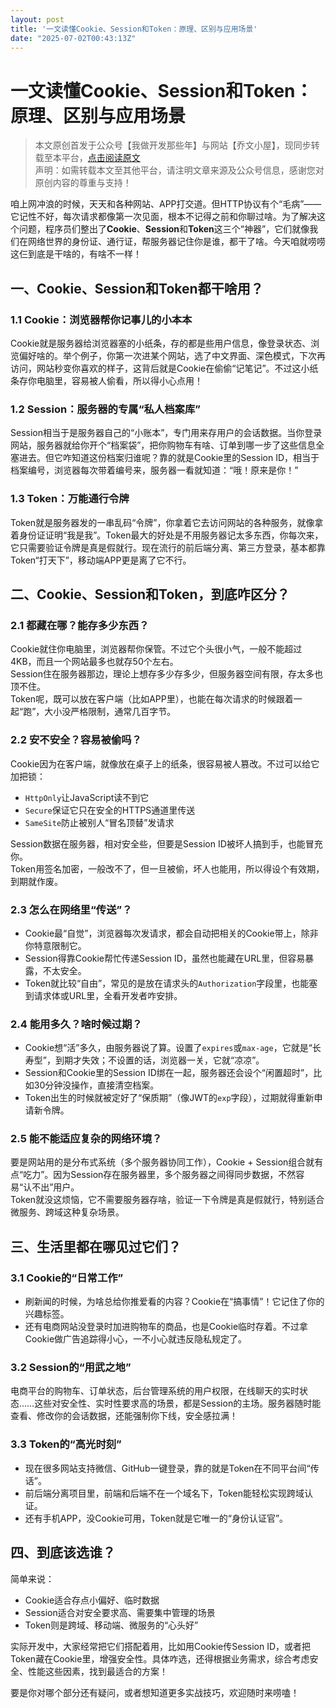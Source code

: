 ```yaml
---
layout: post
title: '一文读懂Cookie、Session和Token：原理、区别与应用场景'
date: "2025-07-02T00:43:13Z"
---
```

一文读懂Cookie、Session和Token：原理、区别与应用场景
===================================

> 本文原创首发于公众号【我做开发那些年】与网站【乔文小屋】，现同步转载至本平台，[点击阅读原文](https://www.jvxiao.cn/posts/cookie-session-token.html)  
> 声明：如需转载本文至其他平台，请注明文章来源及公众号信息，感谢您对原创内容的尊重与支持！

  

咱上网冲浪的时候，天天和各种网站、APP打交道。但HTTP协议有个“毛病”——它记性不好，每次请求都像第一次见面，根本不记得之前和你聊过啥。为了解决这个问题，程序员们整出了**Cookie**、**Session**和**Token**这三个“神器”，它们就像我们在网络世界的身份证、通行证，帮服务器记住你是谁，都干了啥。今天咱就唠唠这仨到底是干啥的，有啥不一样！

一、Cookie、Session和Token都干啥用？
---------------------------

### 1.1 Cookie：浏览器帮你记事儿的小本本

Cookie就是服务器给浏览器塞的小纸条，存的都是些用户信息，像登录状态、浏览偏好啥的。举个例子，你第一次进某个网站，选了中文界面、深色模式，下次再访问，网站秒变你喜欢的样子，这背后就是Cookie在偷偷“记笔记”。不过这小纸条存你电脑里，容易被人偷看，所以得小心点用！

### 1.2 Session：服务器的专属“私人档案库”

Session相当于是服务器自己的“小账本”，专门用来存用户的会话数据。当你登录网站，服务器就给你开个“档案袋”，把你购物车有啥、订单到哪一步了这些信息全塞进去。但它咋知道这份档案归谁呢？靠的就是Cookie里的Session ID，相当于档案编号，浏览器每次带着编号来，服务器一看就知道：“哦！原来是你！”

### 1.3 Token：万能通行令牌

Token就是服务器发的一串乱码“令牌”，你拿着它去访问网站的各种服务，就像拿着身份证证明“我是我”。Token最大的好处是不用服务器记太多东西，你每次来，它只需要验证令牌是真是假就行。现在流行的前后端分离、第三方登录，基本都靠Token“打天下”，移动端APP更是离了它不行。

二、Cookie、Session和Token，到底咋区分？
-----------------------------

### 2.1 都藏在哪？能存多少东西？

Cookie就住你电脑里，浏览器帮你保管。不过它个头很小气，一般不能超过4KB，而且一个网站最多也就存50个左右。  
Session住在服务器那边，理论上想存多少存多少，但服务器空间有限，存太多也顶不住。  
Token呢，既可以放在客户端（比如APP里），也能在每次请求的时候跟着一起“跑”，大小没严格限制，通常几百字节。

### 2.2 安不安全？容易被偷吗？

Cookie因为在客户端，就像放在桌子上的纸条，很容易被人篡改。不过可以给它加把锁：

*   `HttpOnly`让JavaScript读不到它
*   `Secure`保证它只在安全的HTTPS通道里传送
*   `SameSite`防止被别人“冒名顶替”发请求

Session数据在服务器，相对安全些，但要是Session ID被坏人搞到手，也能冒充你。  
Token用签名加密，一般改不了，但一旦被偷，坏人也能用，所以得设个有效期，到期就作废。

### 2.3 怎么在网络里“传送”？

*   Cookie最“自觉”，浏览器每次发请求，都会自动把相关的Cookie带上，除非你特意限制它。
*   Session得靠Cookie帮忙传递Session ID，虽然也能藏在URL里，但容易暴露，不太安全。
*   Token就比较“自由”，常见的是放在请求头的`Authorization`字段里，也能塞到请求体或URL里，全看开发者咋安排。

### 2.4 能用多久？啥时候过期？

*   Cookie想“活”多久，由服务器说了算。设置了`expires`或`max-age`，它就是“长寿型”，到期才失效；不设置的话，浏览器一关，它就“凉凉”。
*   Session和Cookie里的Session ID绑在一起，服务器还会设个“闲置超时”，比如30分钟没操作，直接清空档案。
*   Token出生的时候就被定好了“保质期”（像JWT的`exp`字段），过期就得重新申请新令牌。

### 2.5 能不能适应复杂的网络环境？

要是网站用的是分布式系统（多个服务器协同工作），Cookie + Session组合就有点“吃力”。因为Session存在服务器里，多个服务器之间得同步数据，不然容易“认不出”用户。  
Token就没这烦恼，它不需要服务器存啥，验证一下令牌是真是假就行，特别适合微服务、跨域这种复杂场景。

三、生活里都在哪见过它们？
-------------

### 3.1 Cookie的“日常工作”

*   刷新闻的时候，为啥总给你推爱看的内容？Cookie在“搞事情”！它记住了你的兴趣标签。
*   还有电商网站没登录时加进购物车的商品，也是Cookie临时存着。不过拿Cookie做广告追踪得小心，一不小心就违反隐私规定了。

### 3.2 Session的“用武之地”

电商平台的购物车、订单状态，后台管理系统的用户权限，在线聊天的实时状态……这些对安全性、实时性要求高的场景，都是Session的主场。服务器随时能查看、修改你的会话数据，还能强制你下线，安全感拉满！

### 3.3 Token的“高光时刻”

*   现在很多网站支持微信、GitHub一键登录，靠的就是Token在不同平台间“传话”。
*   前后端分离项目里，前端和后端不在一个域名下，Token能轻松实现跨域认证。
*   还有手机APP，没Cookie可用，Token就是它唯一的“身份认证官”。

四、到底该选谁？
--------

简单来说：

*   Cookie适合存点小偏好、临时数据
*   Session适合对安全要求高、需要集中管理的场景
*   Token则是跨域、移动端、微服务的“心头好”

实际开发中，大家经常把它们搭配着用，比如用Cookie传Session ID，或者把Token藏在Cookie里，增强安全性。具体咋选，还得根据业务需求，综合考虑安全、性能这些因素，找到最适合的方案！

要是你对哪个部分还有疑问，或者想知道更多实战技巧，欢迎随时来唠嗑！